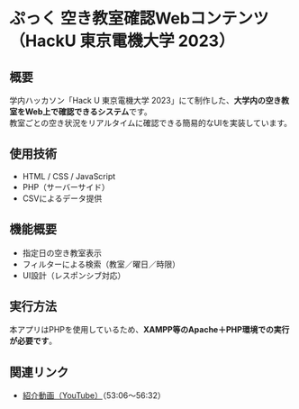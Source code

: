 # ぷっく 空き教室確認Webコンテンツ（HackU 東京電機大学 2023）

## 概要
学内ハッカソン「Hack U 東京電機大学 2023」にて制作した、**大学内の空き教室をWeb上で確認できるシステム**です。  
教室ごとの空き状況をリアルタイムに確認できる簡易的なUIを実装しています。

## 使用技術
- HTML / CSS / JavaScript
- PHP（サーバーサイド）
- CSVによるデータ提供

## 機能概要
- 指定日の空き教室表示
- フィルターによる検索（教室／曜日／時限）
- UI設計（レスポンシブ対応）

## 実行方法
本アプリはPHPを使用しているため、**XAMPP等のApache＋PHP環境での実行が必要です**。

## 関連リンク
- [紹介動画（YouTube）](https://www.youtube.com/watch?v=7spuHEwsm3U&t=3119s)（53:06〜56:32）
